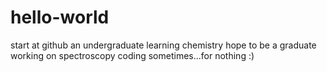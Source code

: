 # hello-world
start at github
an undergraduate learning chemistry
hope to be a graduate working on spectroscopy
coding sometimes...for nothing
:)
